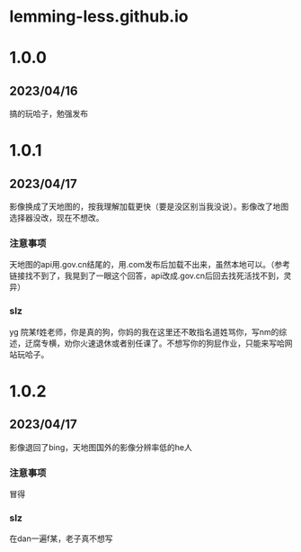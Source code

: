 # lemming-less.github.io
# 1.0.0
## 2023/04/16
搞的玩哈子，勉强发布
# 1.0.1
## 2023/04/17
影像换成了天地图的，按我理解加载更快（要是没区别当我没说）。影像改了地图选择器没改，现在不想改。
### 注意事项
天地图的api用.gov.cn结尾的，用.com发布后加载不出来，虽然本地可以。（参考链接找不到了，我晃到了一眼这个回答，api改成.gov.cn后回去找死活找不到，灵异）
### slz
yg 院某f姓老师，你是真的狗，你妈的我在这里还不敢指名道姓骂你，写nm的综述，迂腐专横，劝你火速退休或者别任课了。不想写你的狗屁作业，只能来写哈网站玩哈子。
# 1.0.2
## 2023/04/17
影像退回了bing，天地图国外的影像分辨率低的he人
### 注意事项
冒得
### slz
在dan一遍f某，老子真不想写
